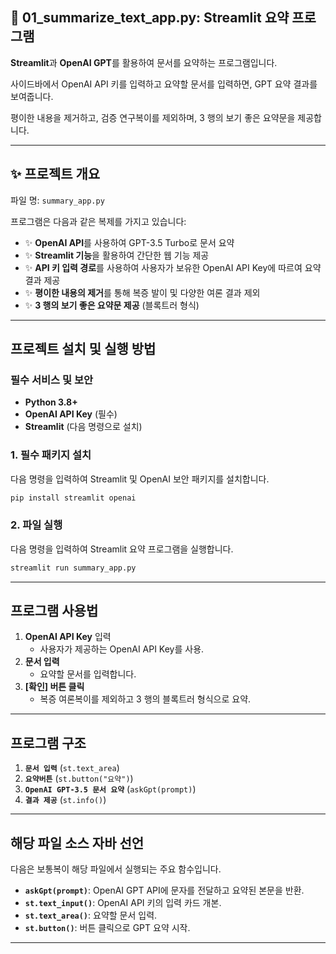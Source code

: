 ## 📝 01_summarize_text_app.py: Streamlit 요약 프로그램

**Streamlit**과 **OpenAI GPT**를 활용하여 문서를 요약하는 프로그램입니다.

사이드바에서 OpenAI API 키를 입력하고 요약할 문서를 입력하면, GPT 요약 결과를 보여줍니다. 

평이한 내용을 제거하고, 검증 연구복이를 제외하며, 3 행의 보기 좋은 요약문을 제공합니다.

---

## ✨ **프로젝트 개요**
파일 명: `summary_app.py`

프로그램은 다음과 같은 복제를 가지고 있습니다:

- ✨ **OpenAI API**를 사용하여 GPT-3.5 Turbo로 문서 요약
- ✨ **Streamlit 기능**을 활용하여 간단한 웹 기능 제공
- ✨ **API 키 입력 경로**를 사용하여 사용자가 보유한 OpenAI API Key에 따르여 요약 결과 제공
- ✨ **평이한 내용의 제거**를 통해 복증 발이 및 다양한 여론 결과 제외
- ✨ **3 행의 보기 좋은 요약문 제공** (블록트러 형식)

---

## 프로젝트 설치 및 실행 방법

### 필수 서비스 및 보안
- **Python 3.8+**
- **OpenAI API Key** (필수)
- **Streamlit** (다음 명령으로 설치)

### 1. **필수 패키지 설치**
다음 명령을 입력하여 Streamlit 및 OpenAI 보안 패키지를 설치합니다.
```bash
pip install streamlit openai
```

### 2. **파일 실행**
다음 명령을 입력하여 Streamlit 요약 프로그램을 실행합니다.
```bash
streamlit run summary_app.py
```

---

## 프로그램 사용법

1. **OpenAI API Key** 입력
   - 사용자가 제공하는 OpenAI API Key를 사용.
2. **문서 입력**
   - 요약할 문서를 입력합니다.
3. **[확인] 버튼 클릭**
   - 복증 여론복이를 제외하고 3 행의 블록트러 형식으로 요약.

---

## 프로그램 구조

1. **`문서 입력`** (`st.text_area`)
2. **`요약버튼`** (`st.button("요약")`)
3. **`OpenAI GPT-3.5 문서 요약`** (`askGpt(prompt)`)
4. **`결과 제공`** (`st.info()`)

---

## 해당 파일 소스 자바 선언

다음은 보통복이 해당 파일에서 실행되는 주요 함수입니다.

- **`askGpt(prompt)`**: OpenAI GPT API에 문자를 전달하고 요약된 본문을 반환.
- **`st.text_input()`**: OpenAI API 키의 입력 카드 개본.
- **`st.text_area()`**: 요약할 문서 입력.
- **`st.button()`**: 버튼 클릭으로 GPT 요약 시작.

---
